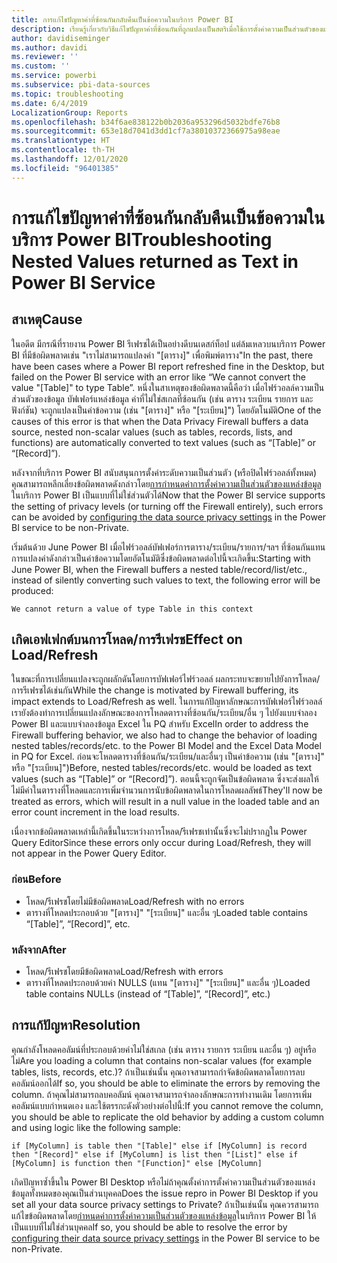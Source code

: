 ```yaml
---
title: การแก้ไขปัญหาค่าที่ซ้อนกันกลับคืนเป็นข้อความในบริการ Power BI
description: เรียนรู้เกี่ยวกับวิธีแก้ไขปัญหาค่าที่ซ้อนกันที่ถูกแปลงเป็นสตริเมื่อใช้การตั้งค่าความเป็นส่วนตัวของแหล่งข้อมูลที่ไม่เหมาะสม
author: davidiseminger
ms.author: davidi
ms.reviewer: ''
ms.custom: ''
ms.service: powerbi
ms.subservice: pbi-data-sources
ms.topic: troubleshooting
ms.date: 6/4/2019
LocalizationGroup: Reports
ms.openlocfilehash: b34f6ae838122b0b2036a953296d5032bdfe76b8
ms.sourcegitcommit: 653e18d7041d3dd1cf7a38010372366975a98eae
ms.translationtype: HT
ms.contentlocale: th-TH
ms.lasthandoff: 12/01/2020
ms.locfileid: "96401385"
---
```

# <a name="troubleshooting-nested-values-returned-as-text-in-power-bi-service"></a><span data-ttu-id="94b03-103">การแก้ไขปัญหาค่าที่ซ้อนกันกลับคืนเป็นข้อความในบริการ Power BI</span><span class="sxs-lookup"><span data-stu-id="94b03-103">Troubleshooting Nested Values returned as Text in Power BI Service</span></span>

## <a name="cause"></a><span data-ttu-id="94b03-104">สาเหตุ</span><span class="sxs-lookup"><span data-stu-id="94b03-104">Cause</span></span>

<span data-ttu-id="94b03-105">ในอดีต มีกรณีที่รายงาน Power BI รีเฟรชได้เป็นอย่างดีบนเดสก์ท็อป แต่ล้มเหลวบนบริการ Power BI ที่มีข้อผิดพลาดเช่น "เราไม่สามารถแปลงค่า "[ตาราง]" เพื่อพิมพ์ตาราง"</span><span class="sxs-lookup"><span data-stu-id="94b03-105">In the past, there have been cases where a Power BI report refreshed fine in the Desktop, but failed on the Power BI service with an error like “We cannot convert the value "[Table]" to type Table”.</span></span> <span data-ttu-id="94b03-106">หนึ่งในสาเหตุของข้อผิดพลาดนี้คือว่า เมื่อไฟร์วอลล์ความเป็นส่วนตัวของข้อมูล บัฟเฟอร์แหล่งข้อมูล ค่าที่ไม่ใช่สเกลที่ซ้อนกัน (เช่น ตาราง ระเบียน รายการ และฟังก์ชัน) จะถูกแปลงเป็นค่าข้อความ (เช่น "[ตาราง]" หรือ "[ระเบียน]") โดยอัตโนมัติ</span><span class="sxs-lookup"><span data-stu-id="94b03-106">One of the causes of this error is that when the Data Privacy Firewall buffers a data source, nested non-scalar values (such as tables, records, lists, and functions) are automatically converted to text values (such as “[Table]” or “[Record]”).</span></span>

<span data-ttu-id="94b03-107">หลังจากที่บริการ Power BI สนับสนุนการตั้งค่าระดับความเป็นส่วนตัว (หรือปิดไฟร์วอลล์ทั้งหมด) คุณสามารถหลีกเลี่ยงข้อผิดพลาดดังกล่าวโดย[การกำหนดค่าการตั้งค่าความเป็นส่วนตัวของแหล่งข้อมูล](https://powerbi.microsoft.com/blog/privacy-levels-for-cloud-data-sources/)ในบริการ Power BI เป็นแบบที่ไม่ใช่ส่วนตัวได้</span><span class="sxs-lookup"><span data-stu-id="94b03-107">Now that the Power BI service supports the setting of privacy levels (or turning off the Firewall entirely), such errors can be avoided by [configuring the data source privacy settings](https://powerbi.microsoft.com/blog/privacy-levels-for-cloud-data-sources/) in the Power BI service to be non-Private.</span></span>

<span data-ttu-id="94b03-108">เริ่มต้นด้วย June Power BI เมื่อไฟร์วอลล์บัฟเฟอร์การตาราง/ระเบียน/รายการ/ฯลฯ ที่ซ้อนกันแทนการแปลงค่าดังกล่าวเป็นค่าข้อความโดยอัตโนมัติซึ่งข้อผิดพลาดต่อไปนี้จะเกิดขึ้น:</span><span class="sxs-lookup"><span data-stu-id="94b03-108">Starting with June Power BI, when the Firewall buffers a nested table/record/list/etc., instead of silently converting such values to text, the following error will be produced:</span></span> 

`We cannot return a value of type Table in this context`

## <a name="effect-on-loadrefresh"></a><span data-ttu-id="94b03-109">เกิดเอฟเฟกต์บนการโหลด/การรีเฟรช</span><span class="sxs-lookup"><span data-stu-id="94b03-109">Effect on Load/Refresh</span></span>

<span data-ttu-id="94b03-110">ในขณะที่การเปลี่ยนแปลงจะถูกผลักดันโดยการบัฟเฟอร์ไฟร์วอลล์ ผลกระทบจะขยายไปยังการโหลด/การรีเฟรชได้เช่นกัน</span><span class="sxs-lookup"><span data-stu-id="94b03-110">While the change is motivated by Firewall buffering, its impact extends to Load/Refresh as well.</span></span> <span data-ttu-id="94b03-111">ในการแก้ปัญหาลักษณะการบัฟเฟอร์ไฟร์วอลล์ เรายังต้องทำการเปลี่ยนแปลงลักษณะของการโหลดตารางที่ซ้อนกัน/ระเบียน/อื่น ๆ ไปยังแบบจำลอง Power BI และแบบจำลองข้อมูล Excel ใน PQ สำหรับ Excel</span><span class="sxs-lookup"><span data-stu-id="94b03-111">In order to address the Firewall buffering behavior, we also had to change the behavior of loading nested tables/records/etc. to the Power BI Model and the Excel Data Model in PQ for Excel.</span></span> <span data-ttu-id="94b03-112">ก่อนจะโหลดตารางที่ซ้อนกัน/ระเบียน/และอื่นๆ เป็นค่าข้อความ (เช่น "[ตาราง]" หรือ "[ระเบียน]")</span><span class="sxs-lookup"><span data-stu-id="94b03-112">Before, nested tables/records/etc. would be loaded as text values (such as “[Table]” or “[Record]”).</span></span> <span data-ttu-id="94b03-113">ตอนนี้จะถูกจัดเป็นข้อผิดพลาด ซึ่งจะส่งผลให้ไม่มีค่าในตารางที่โหลดและการเพิ่มจำนวนการนับข้อผิดพลาดในการโหลดผลลัพธ์</span><span class="sxs-lookup"><span data-stu-id="94b03-113">They'll now be treated as errors, which will result in a null value in the loaded table and an error count increment in the load results.</span></span>

<span data-ttu-id="94b03-114">เนื่องจากข้อผิดพลาดเหล่านี้เกิดขึ้นในระหว่างการโหลด/รีเฟรชเท่านั้นซึ่งจะไม่ปรากฏใน Power Query Editor</span><span class="sxs-lookup"><span data-stu-id="94b03-114">Since these errors only occur during Load/Refresh, they will not appear in the Power Query Editor.</span></span>

### <a name="before"></a><span data-ttu-id="94b03-115">ก่อน</span><span class="sxs-lookup"><span data-stu-id="94b03-115">Before</span></span>

- <span data-ttu-id="94b03-116">โหลด/รีเฟรชโดยไม่มีข้อผิดพลาด</span><span class="sxs-lookup"><span data-stu-id="94b03-116">Load/Refresh with no errors</span></span>
- <span data-ttu-id="94b03-117">ตารางที่โหลดประกอบด้วย "[ตาราง]" "[ระเบียน]" และอื่น ๆ</span><span class="sxs-lookup"><span data-stu-id="94b03-117">Loaded table contains “[Table]”, “[Record]”, etc.</span></span>
 

### <a name="after"></a><span data-ttu-id="94b03-118">หลังจาก</span><span class="sxs-lookup"><span data-stu-id="94b03-118">After</span></span>

- <span data-ttu-id="94b03-119">โหลด/รีเฟรชโดยมีข้อผิดพลาด</span><span class="sxs-lookup"><span data-stu-id="94b03-119">Load/Refresh with errors</span></span>
- <span data-ttu-id="94b03-120">ตารางที่โหลดประกอบด้วยค่า NULLS (แทน "[ตาราง]" "[ระเบียน]" และอื่น ๆ)</span><span class="sxs-lookup"><span data-stu-id="94b03-120">Loaded table contains NULLs (instead of “[Table]”, “[Record]”, etc.)</span></span>
 

## <a name="resolution"></a><span data-ttu-id="94b03-121">การแก้ปัญหา</span><span class="sxs-lookup"><span data-stu-id="94b03-121">Resolution</span></span>

<span data-ttu-id="94b03-122">คุณกำลังโหลดคอลัมน์ที่ประกอบด้วยค่าไม่ใช่สเกล (เช่น ตาราง รายการ ระเบียน และอื่น ๆ) อยู่หรือไม่</span><span class="sxs-lookup"><span data-stu-id="94b03-122">Are you loading a column that contains non-scalar values (for example tables, lists, records, etc.)?</span></span>
<span data-ttu-id="94b03-123">ถ้าเป็นเช่นนั้น คุณอาจสามารถกำจัดข้อผิดพลาดโดยการลบคอลัมน์ออกได้</span><span class="sxs-lookup"><span data-stu-id="94b03-123">If so, you should be able to eliminate the errors by removing the column.</span></span>
<span data-ttu-id="94b03-124">ถ้าคุณไม่สามารถลบคอลัมน์ คุณอาจสามารถจำลองลักษณะการทำงานเดิม โดยการเพิ่มคอลัมน์แบบกำหนดเอง และใช้ตรรกะดังตัวอย่างต่อไปนี้:</span><span class="sxs-lookup"><span data-stu-id="94b03-124">If you cannot remove the column, you should be able to replicate the old behavior by adding a custom column and using logic like the following sample:</span></span>

`if [MyColumn] is table then "[Table]" else if [MyColumn] is record then "[Record]" else if [MyColumn] is list then "[List]" else if [MyColumn] is function then "[Function]" else [MyColumn]`

<span data-ttu-id="94b03-125">เกิดปัญหาซ้ำขึ้นใน Power BI Desktop หรือไม่ถ้าคุณตั้งค่าการตั้งค่าความเป็นส่วนตัวของแหล่งข้อมูลทั้งหมดของคุณเป็นส่วนบุคคล</span><span class="sxs-lookup"><span data-stu-id="94b03-125">Does the issue repro in Power BI Desktop if you set all your data source privacy settings to Private?</span></span>
<span data-ttu-id="94b03-126">ถ้าเป็นเช่นนั้น คุณควรสามารถแก้ไขข้อผิดพลาดโดย[กำหนดค่าการตั้งค่าความเป็นส่วนตัวของแหล่งข้อมูล](https://powerbi.microsoft.com/blog/privacy-levels-for-cloud-data-sources/)ในบริการ Power BI ให้เป็นแบบที่ไม่ใช่ส่วนบุคคล</span><span class="sxs-lookup"><span data-stu-id="94b03-126">If so, you should be able to resolve the error by [configuring their data source privacy settings](https://powerbi.microsoft.com/blog/privacy-levels-for-cloud-data-sources/) in the Power BI service to be non-Private.</span></span>
